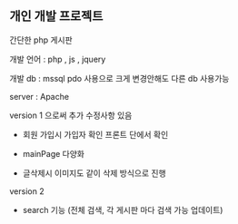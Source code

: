 ## 개인 개발 프로젝트

간단한 php 게시판

개발 언어 : php , js , jquery

개발 db : mssql pdo 사용으로 크게 변경안해도 다른 db 사용가능

server : Apache

version 1 으로써 추가 수정사항 있음

- 회원 가입시 가입자 확인 프론트 단에서 확인

- mainPage 다양화

- 글삭제시 이미지도 같이 삭제 방식으로 진행

version 2

- search 기능 (전체 검색, 각 게시판 마다 검색 가능 업데이트)
